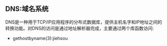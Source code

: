 ## DNS:域名系统
DNS是一种用于TCP/IP应用程序的分布式数据库，提供主机名字和IP地址之间的转换功能。对DNS的访问是通过地址解析器完成，主要通过两个库函数访问:
- gethostbyname(3):jiehsou